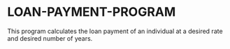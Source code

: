 # LOAN-PAYMENT-PROGRAM
This program calculates the loan payment of an individual at a desired rate and desired number of years. 
